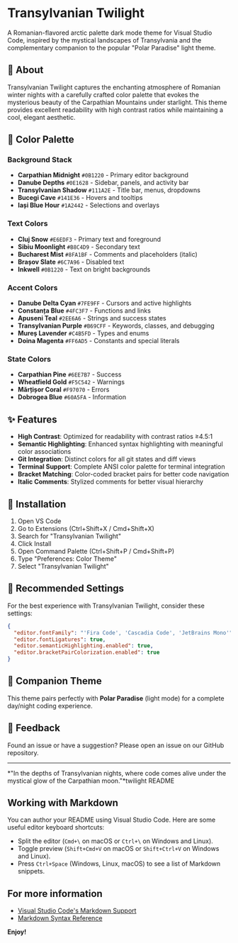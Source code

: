 # Transylvanian Twilight

A Romanian-flavored arctic palette dark mode theme for Visual Studio Code, inspired by the mystical landscapes of Transylvania and the complementary companion to the popular "Polar Paradise" light theme.

## 🌙 About

Transylvanian Twilight captures the enchanting atmosphere of Romanian winter nights with a carefully crafted color palette that evokes the mysterious beauty of the Carpathian Mountains under starlight. This theme provides excellent readability with high contrast ratios while maintaining a cool, elegant aesthetic.

## 🎨 Color Palette

### Background Stack
- **Carpathian Midnight** `#0B1220` - Primary editor background
- **Danube Depths** `#0E1628` - Sidebar, panels, and activity bar
- **Transylvanian Shadow** `#111A2E` - Title bar, menus, dropdowns
- **Bucegi Cave** `#141E36` - Hovers and tooltips
- **Iași Blue Hour** `#1A2442` - Selections and overlays

### Text Colors
- **Cluj Snow** `#E6EDF3` - Primary text and foreground
- **Sibiu Moonlight** `#B8C4D9` - Secondary text
- **Bucharest Mist** `#8FA1BF` - Comments and placeholders (italic)
- **Brașov Slate** `#6C7A96` - Disabled text
- **Inkwell** `#0B1220` - Text on bright backgrounds

### Accent Colors
- **Danube Delta Cyan** `#7FE9FF` - Cursors and active highlights
- **Constanța Blue** `#4FC3F7` - Functions and links
- **Apuseni Teal** `#2EE6A6` - Strings and success states
- **Transylvanian Purple** `#B69CFF` - Keywords, classes, and debugging
- **Mureș Lavender** `#C4B5FD` - Types and enums
- **Doina Magenta** `#FF6AD5` - Constants and special literals

### State Colors
- **Carpathian Pine** `#6EE7B7` - Success
- **Wheatfield Gold** `#F5C542` - Warnings
- **Mărțișor Coral** `#F97070` - Errors
- **Dobrogea Blue** `#60A5FA` - Information

## ✨ Features

- **High Contrast**: Optimized for readability with contrast ratios ≥4.5:1
- **Semantic Highlighting**: Enhanced syntax highlighting with meaningful color associations
- **Git Integration**: Distinct colors for all git states and diff views
- **Terminal Support**: Complete ANSI color palette for terminal integration
- **Bracket Matching**: Color-coded bracket pairs for better code navigation
- **Italic Comments**: Stylized comments for better visual hierarchy

## 🚀 Installation

1. Open VS Code
2. Go to Extensions (Ctrl+Shift+X / Cmd+Shift+X)
3. Search for "Transylvanian Twilight"
4. Click Install
5. Open Command Palette (Ctrl+Shift+P / Cmd+Shift+P)
6. Type "Preferences: Color Theme"
7. Select "Transylvanian Twilight"

## 🎯 Recommended Settings

For the best experience with Transylvanian Twilight, consider these settings:

```json
{
  "editor.fontFamily": "'Fira Code', 'Cascadia Code', 'JetBrains Mono'",
  "editor.fontLigatures": true,
  "editor.semanticHighlighting.enabled": true,
  "editor.bracketPairColorization.enabled": true
}
```

## 🔗 Companion Theme

This theme pairs perfectly with **Polar Paradise** (light mode) for a complete day/night coding experience.

## 📝 Feedback

Found an issue or have a suggestion? Please open an issue on our GitHub repository.

---

*"In the depths of Transylvanian nights, where code comes alive under the mystical glow of the Carpathian moon."*twilight README

## Working with Markdown

You can author your README using Visual Studio Code. Here are some useful editor keyboard shortcuts:

* Split the editor (`Cmd+\` on macOS or `Ctrl+\` on Windows and Linux).
* Toggle preview (`Shift+Cmd+V` on macOS or `Shift+Ctrl+V` on Windows and Linux).
* Press `Ctrl+Space` (Windows, Linux, macOS) to see a list of Markdown snippets.

## For more information

* [Visual Studio Code's Markdown Support](http://code.visualstudio.com/docs/languages/markdown)
* [Markdown Syntax Reference](https://help.github.com/articles/markdown-basics/)

**Enjoy!**
